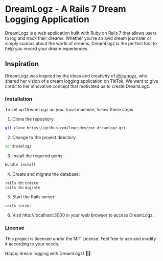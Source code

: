 # DreamLogz - A Rails 7 Dream Logging Application

DreamLogz is a web application built with Ruby on Rails 7 that allows users to log and track their dreams. Whether you're an avid dream journaler or simply curious about the world of dreams, DreamLogz is the perfect tool to help you record your dream experiences.

## Inspiration

DreamLogz was inspired by the ideas and creativity of [@jjrangzx](https://www.tiktok.com/@jjrangzx), who shared her vision of a dream logging application on TikTok. We want to give credit to her innovative concept that motivated us to create DreamLogz.

### Installation

To set up DreamLogz on your local machine, follow these steps:

1. Clone the repository:

```bash
git clone https://github.com/leocsdev/ror-dreamlogz.git
```

2. Change to the project directory:

```bash
cd dreamlogz
```

3. Install the required gems:

```bash
bundle install
```

4. Create and migrate the database:

```bash
rails db:create
rails db:migrate
```

5. Start the Rails server:

```bash
rails server
```

6. Visit http://localhost:3000 in your web browser to access DreamLogz.

### License

This project is licensed under the MIT License. Feel free to use and modify it according to your needs.

Happy dream logging with DreamLogz! 🌙✨
